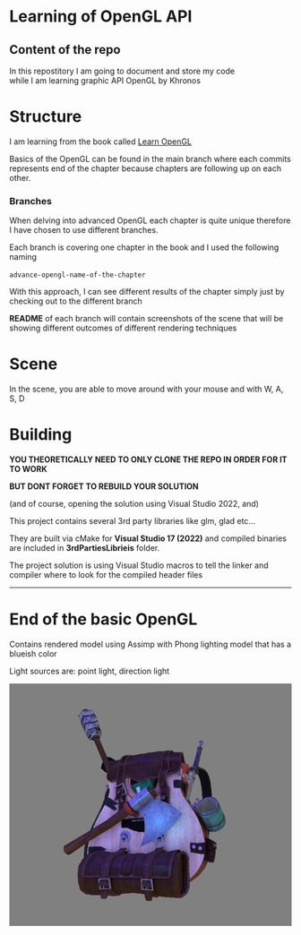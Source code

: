 # Learning of OpenGL API

## Content of the repo
In this repostitory I am going to document and store my code <br>
while I am learning graphic API OpenGL by Khronos

# Structure

I am learning from the book called [Learn OpenGL](https://learnopengl.com) <br>

Basics of the OpenGL can be found in the main branch where each commits represents end of the chapter because chapters are following up on each other. <br>

### Branches 

When delving into advanced OpenGL each chapter is quite unique therefore I have chosen to use different branches.<br>

Each branch is covering one chapter in the book and I used the following naming

`advance-opengl-name-of-the-chapter`

With this approach, I can see different results of the chapter simply just by checking out to the different branch

**README** of each branch will contain screenshots of the scene that will be showing different outcomes of different rendering techniques 

# Scene

In the scene, you are able to move around with your mouse and with W, A, S, D

# Building

**YOU THEORETICALLY NEED TO ONLY CLONE THE REPO IN ORDER FOR IT TO WORK**

**BUT DONT FORGET TO REBUILD YOUR SOLUTION**

(and of course, opening the solution using Visual Studio 2022, and)

This project contains several 3rd party libraries like glm, glad etc...

They are built via cMake for **Visual Studio 17 (2022)** and compiled binaries are included in **3rdPartiesLibrieis** folder.

The project solution is using Visual Studio macros to tell the linker and compiler where to look for the compiled header files 

---

# End of the basic OpenGL

Contains rendered model using Assimp with Phong lighting model that has a blueish color 

Light sources are: point light, direction light 

![Alt text](Assets/Readme%20images/endOfBasicOpenGL.png)

